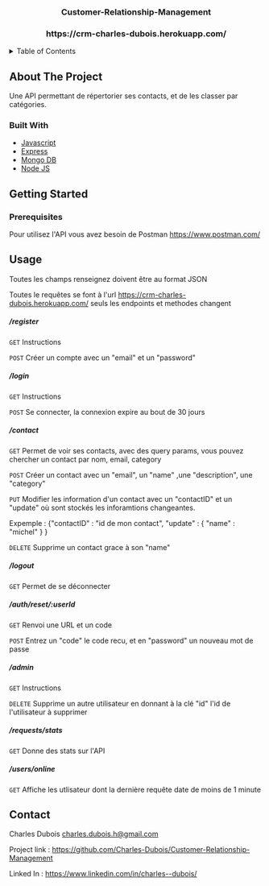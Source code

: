 <div align="center">
  <h3 align="center">Customer-Relationship-Management</h3>
<h3 align="center">https://crm-charles-dubois.herokuapp.com/</h3>
</div>

<details>
  <summary>Table of Contents</summary>
  <ol>
    <li>
      <a href="#about-the-project">About The Project</a>
      <ul>
        <li><a href="#built-with">Built With</a></li>
      </ul>
    </li>
    <li>
      <a href="#getting-started">Getting Started</a>
      <ul>
        <li><a href="#prerequisites">Prerequisites</a></li>
      </ul>
    </li>
    <li><a href="#usage">Usage</a></li>
    <li><a href="#roadmap">Roadmap</a></li>
    <li><a href="#contact">Contact</a></li>
  </ol>
</details>

## About The Project
 
Une API permettant de répertorier ses contacts, et de les classer par catégories.

### Built With

- [Javascript](https://developer.mozilla.org/fr/docs/Web/JavaScript)
- [Express](https://expressjs.com/fr/)
- [Mongo DB](https://www.mongodb.com/fr-fr)
- [Node JS](https://nodejs.org/en/)

## Getting Started

### Prerequisites

Pour utilisez l'API vous avez besoin de Postman
https://www.postman.com/


## Usage

Toutes les champs renseignez doivent être au format JSON

Toutes le requêtes se font à l'url https://crm-charles-dubois.herokuapp.com/  seuls les endpoints et methodes changent

##### /register

`GET` Instructions

`POST` Créer un compte avec un "email" et un "password"

##### /login

`GET` Instructions

`POST` Se connecter, la connexion expire au bout de 30 jours



##### /contact

`GET` Permet de voir ses contacts, avec des query params, vous pouvez chercher un contact par nom, email, category

`POST` Créer un contact avec un "email", un "name" ,une "description", une "category"

`PUT` Modifier les information d'un contact avec un "contactID" et un "update" où sont stockés les inforamtions changeantes.

Expemple : 
{"contactID" : "id de mon contact",
 "update" : {
    "name" : "michel"
   }
}

`DELETE` Supprime un contact grace à son "name"

##### /logout

`GET` Permet de se déconnecter

##### /auth/reset/:userId

`GET` Renvoi une URL et un code 

`POST` Entrez un "code" le code recu, et en "password" un nouveau mot de passe

##### /admin

`GET` Instructions

`DELETE` Supprime un autre utilisateur en donnant à la clé "id" l'id de l'utilisateur à supprimer

##### /requests/stats

`GET` Donne des stats sur l'API

##### /users/online

`GET` Affiche les utlisateur dont la dernière requête date de moins de 1 minute

## Contact

Charles Dubois  charles.dubois.h@gmail.com

Project link : https://github.com/Charles-Dubois/Customer-Relationship-Management 

Linked In : https://www.linkedin.com/in/charles--dubois/

